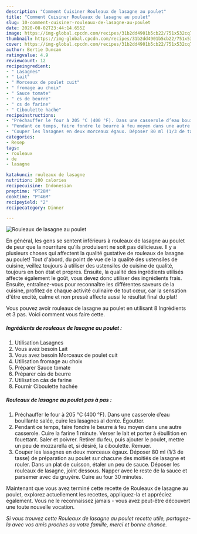 ```yaml
---
description: "Comment Cuisiner Rouleaux de lasagne au poulet"
title: "Comment Cuisiner Rouleaux de lasagne au poulet"
slug: 10-comment-cuisiner-rouleaux-de-lasagne-au-poulet
date: 2020-08-02T23:44:14.655Z
image: https://img-global.cpcdn.com/recipes/31b2dd4901b5cb22/751x532cq70/rouleaux-de-lasagne-au-poulet-photo-principale-de-la-recette.jpg
thumbnail: https://img-global.cpcdn.com/recipes/31b2dd4901b5cb22/751x532cq70/rouleaux-de-lasagne-au-poulet-photo-principale-de-la-recette.jpg
cover: https://img-global.cpcdn.com/recipes/31b2dd4901b5cb22/751x532cq70/rouleaux-de-lasagne-au-poulet-photo-principale-de-la-recette.jpg
author: Bertie Duncan
ratingvalue: 4.9
reviewcount: 12
recipeingredient:
- " Lasagnes"
- " Lait"
- " Morceaux de poulet cuit"
- " fromage au choix"
- " Sauce tomate"
- " cs de beurre"
- " cs de farine"
- " Ciboulette hache"
recipeinstructions:
- "Préchauffer le four à 205 °C (400 °F). Dans une casserole d’eau bouillante salée, cuire les lasagnes al dente. Égoutter."
- "Pendant ce temps, faire fondre le beurre à feu moyen dans une autre casserole. Cuire la farine 1 minute. Verser le lait et porter à ébullition en fouettant. Saler et poivrer. Retirer du feu, puis ajouter le poulet, mettre un peu de mozzarella et, si désiré, la ciboulette. Remuer."
- "Couper les lasagnes en deux morceaux égaux. Déposer 80 ml (1/3 de tasse) de préparation au poulet sur chacune des moitiés de lasagne et rouler. Dans un plat de cuisson, étaler un peu de sauce. Déposer les rouleaux de lasagne, joint dessous. Napper avec le reste de la sauce et parsemer avec du gruyère. Cuire au four 30 minutes."
categories:
- Resep
tags:
- rouleaux
- de
- lasagne

katakunci: rouleaux de lasagne 
nutrition: 200 calories
recipecuisine: Indonesian
preptime: "PT28M"
cooktime: "PT46M"
recipeyield: "2"
recipecategory: Dinner

---
```



![Rouleaux de lasagne au poulet](https://img-global.cpcdn.com/recipes/31b2dd4901b5cb22/751x532cq70/rouleaux-de-lasagne-au-poulet-photo-principale-de-la-recette.jpg)

En général, les gens se sentent inférieurs à rouleaux de lasagne au poulet de peur que la nourriture qu'ils produisent ne soit pas délicieuse. Il y a plusieurs choses qui affectent la qualité gustative de rouleaux de lasagne au poulet! Tout d'abord, du point de vue de la qualité des ustensiles de cuisine, veillez toujours à utiliser des ustensiles de cuisine de qualité, toujours en bon état et propres. Ensuite, la qualité des ingrédients utilisés affecte également le goût, vous devez donc utiliser des ingrédients frais. Ensuite, entraînez-vous pour reconnaître les différentes saveurs de la cuisine, profitez de chaque activité culinaire de tout cœur, car la sensation d'être excité, calme et non pressé affecte aussi le résultat final du plat!

<!--inarticleads1-->

Vous pouvez avoir rouleaux de lasagne au poulet en utilisant 8 Ingrédients et 3 pas. Voici comment vous faire cette.

##### Ingrédients de rouleaux de lasagne au poulet :

1. Utilisation  Lasagnes
1. Vous avez besoin  Lait
1. Vous avez besoin  Morceaux de poulet cuit
1. Utilisation  fromage au choix
1. Préparer  Sauce tomate
1. Préparer  càs de beurre
1. Utilisation  càs de farine
1. Fournir  Ciboulette hachée




<!--inarticleads2-->

##### Rouleaux de lasagne au poulet pas à pas :

1. Préchauffer le four à 205 °C (400 °F). Dans une casserole d’eau bouillante salée, cuire les lasagnes al dente. Égoutter.
1. Pendant ce temps, faire fondre le beurre à feu moyen dans une autre casserole. Cuire la farine 1 minute. Verser le lait et porter à ébullition en fouettant. Saler et poivrer. Retirer du feu, puis ajouter le poulet, mettre un peu de mozzarella et, si désiré, la ciboulette. Remuer.
1. Couper les lasagnes en deux morceaux égaux. Déposer 80 ml (1/3 de tasse) de préparation au poulet sur chacune des moitiés de lasagne et rouler. Dans un plat de cuisson, étaler un peu de sauce. Déposer les rouleaux de lasagne, joint dessous. Napper avec le reste de la sauce et parsemer avec du gruyère. Cuire au four 30 minutes.




<!--inarticleads1-->

<p>
Maintenant que vous avez terminé cette recette de Rouleaux de lasagne au poulet, explorez actuellement les recettes, appliquez-la et appréciez également. Vous ne le reconnaissez jamais - vous avez peut-être découvert une toute nouvelle vocation.
</p>

<p>
<i>Si vous trouvez cette Rouleaux de lasagne au poulet recette utile, partagez-la avec vos amis proches ou votre famille, merci et bonne chance.</i>
</p>
